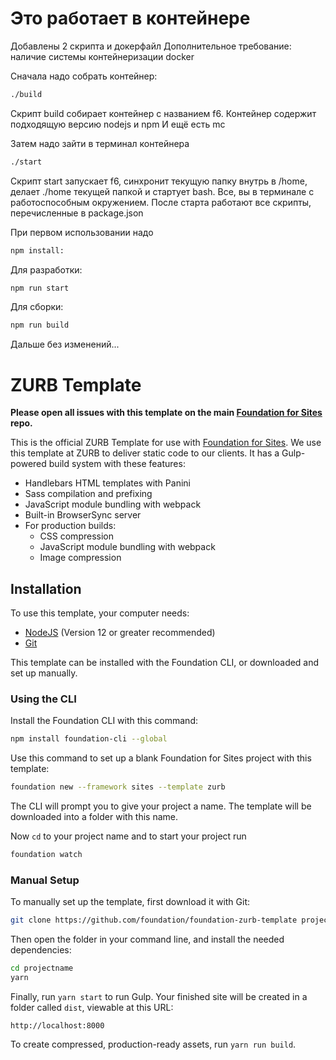 # Это работает в контейнере

Добавлены 2 скрипта и докерфайл
Дополнительное требование: наличие системы контейнеризации docker

Сначала надо собрать контейнер:
```bash
./build
```
Скрипт build собирает контейнер с названием f6. Контейнер содержит подходящую версию nodejs и npm
И ещё есть mc

Затем надо зайти в терминал контейнера
```bash
./start
```
Cкрипт start запускает f6, синхронит текущую папку внутрь в /home, делает ./home текущей папкой и стартует bash. Все, вы в терминале с работоспособным окружением.
После старта работают все скрипты, перечисленные в package.json

При первом использовании надо
```bash
npm install:
```

Для разработки:
```bash
npm run start
```

Для сборки:
```bash
npm run build
```

Дальше без изменений...

# ZURB Template

**Please open all issues with this template on the main [Foundation for Sites](https://github.com/foundation/foundation-sites/issues) repo.**

This is the official ZURB Template for use with [Foundation for Sites](https://get.foundation/sites/docs/). We use this template at ZURB to deliver static code to our clients. It has a Gulp-powered build system with these features:

- Handlebars HTML templates with Panini
- Sass compilation and prefixing
- JavaScript module bundling with webpack
- Built-in BrowserSync server
- For production builds:
  - CSS compression
  - JavaScript module bundling with webpack
  - Image compression

## Installation

To use this template, your computer needs:

- [NodeJS](https://nodejs.org/en/) (Version 12 or greater recommended)
- [Git](https://git-scm.com/)

This template can be installed with the Foundation CLI, or downloaded and set up manually.

### Using the CLI

Install the Foundation CLI with this command:

```bash
npm install foundation-cli --global
```

Use this command to set up a blank Foundation for Sites project with this template:

```bash
foundation new --framework sites --template zurb
```

The CLI will prompt you to give your project a name. The template will be downloaded into a folder with this name.

Now `cd` to your project name and to start your project run

```bash
foundation watch
```

### Manual Setup

To manually set up the template, first download it with Git:

```bash
git clone https://github.com/foundation/foundation-zurb-template projectname
```

Then open the folder in your command line, and install the needed dependencies:

```bash
cd projectname
yarn
```

Finally, run `yarn start` to run Gulp. Your finished site will be created in a folder called `dist`, viewable at this URL:

```
http://localhost:8000
```

To create compressed, production-ready assets, run `yarn run build`.
